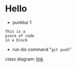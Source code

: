 # Hello

* punktur 1 


	
~~~~
This is a 
piece of code 
in a block
~~~~

* run dis command "` git push `"

class diagram: [link](http://imgur.com/a/QRTcI)
